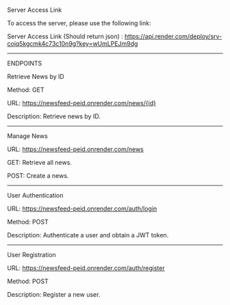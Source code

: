 Server Access Link

To access the server, please use the following link:

Server Access Link (Should return json) : https://api.render.com/deploy/srv-cojq5kgcmk4c73c10n9g?key=wUmLPEJm9dg
________________________________________________________________________________________________________________________
ENDPOINTS

Retrieve News by ID   

Method: GET

URL: https://newsfeed-peid.onrender.com/news/{id}

Description: Retrieve news by ID.
________________________________________________________________________________________________________________________
Manage News

URL: https://newsfeed-peid.onrender.com/news

GET: Retrieve all news.

POST: Create a news.
________________________________________________________________________________________________________________________

User Authentication

URL: https://newsfeed-peid.onrender.com/auth/login

Method: POST

Description: Authenticate a user and obtain a JWT token.
________________________________________________________________________________________________________________________

User Registration

URL: https://newsfeed-peid.onrender.com/auth/register

Method: POST

Description: Register a new user.
